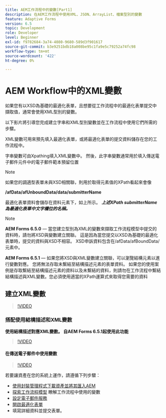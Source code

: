 ```yaml
---
title: AEM工作流程中的變數[Part1]
description: 在AEM工作流程中使用XML、JSON、ArrayList、檔案型別的變數
feature: Adaptive Forms
version: 6.5
topic: Development
role: Developer
level: Beginner
exl-id: f9782684-3a74-4080-9680-589d3f901617
source-git-commit: b3e9251bdb18a008be95c1fa9e5c79252a74fc98
workflow-type: tm+mt
source-wordcount: '422'
ht-degree: 0%

---
```


# AEM Workflow中的XML變數

如果您有以XSD為基礎的最適化表單，且想要從工作流程中的最適化表單提交中擷取值，通常會使用XML型別的變數。

以下影片將引導您完成建立字串和XML型別變數並在工作流程中使用它們所需的步驟。

XML變數可用來預先填入最適化表單，或將最適化表單的提交資料儲存在您的工作流程中。

字串變數可由Xpathing填入XML變數中。 然後，此字串變數通常用於填入傳送電子郵件元件中的電子郵件範本預留位置

>[!NOTE]
>
>如果您的調適型表單未與XSD相關聯，則用於取得元素值的XPath看起來會像
>
>**/afData/afUnboundData/data/submitterName**

最適化表單資料會儲存在資料元素下，如上所示。 **_上述XPath submitterName為最適化表單中文字欄位的名稱。_**

>[!NOTE]
>
>**AEM Forms 6.5.0**  — 當您建立型別為XML的變數來擷取工作流程模型中提交的資料時，請勿將XSD與變數建立關聯。 這是因為當您提交以XSD為基礎的最適化表單時，提交的資料與XSD不相容。 XSD申訴資料包含在/afData/afBoundData/元素中。
>
>**AEM Forms 6.5.1**  — 如果您將XSD與XML變數建立關聯，可以瀏覽結構元素以進行變數對應。 您將無法存取未繫結至結構描述元素的表單資料。 如果您的使用案例是存取繫結至結構描述元素的資料以及未繫結的資料，則請勿在工作流程中繫結結構描述與XML變數。您必須使用適當的XPath運算式來取得您需要的資料

## 建立XML變數

>[!VIDEO](https://video.tv.adobe.com/v/26440?quality=12&learn=on)

### 搭配使用結構描述和XML變數

**使用結構描述對應XML變數。 自AEM Forms 6.5.1起使用此功能**

>[!VIDEO](https://video.tv.adobe.com/v/28098?quality=12&learn=on)

#### 在傳送電子郵件中使用變數

>[!VIDEO](https://video.tv.adobe.com/v/26441?quality=12&learn=on)

若要讓資產在您的系統上運作，請遵循下列步驟：

* [使用封裝管理程式下載資產並將其匯入AEM](assets/xmlandstringvariable.zip)
* [探索工作流程模型](http://localhost:4502/editor.html/conf/global/settings/workflow/models/vacationrequest.html) 瞭解工作流程中使用的變數
* [設定電子郵件服務](https://helpx.adobe.com/experience-manager/6-5/sites/administering/using/notification.html#ConfiguringtheMailService)
* [開啟最適化表單](http://localhost:4502/content/dam/formsanddocuments/applicationfortimeoff/jcr:content?wcmmode=disabled)
* 填寫詳細資料並提交表單。

